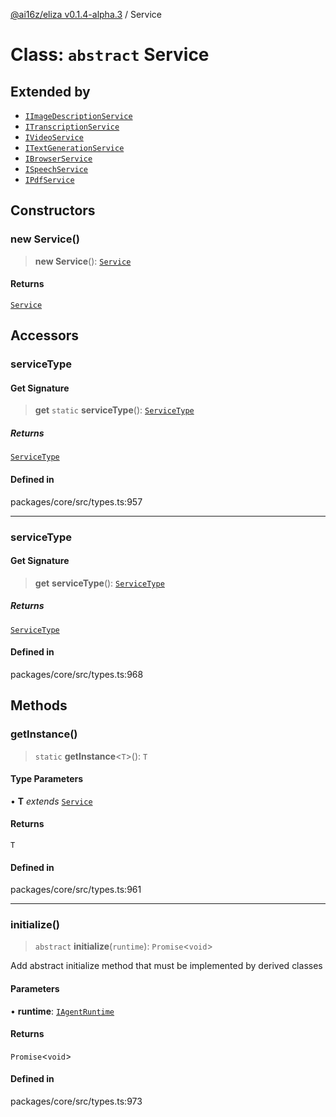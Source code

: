 [@ai16z/eliza v0.1.4-alpha.3](../index.md) / Service

# Class: `abstract` Service

## Extended by

- [`IImageDescriptionService`](../interfaces/IImageDescriptionService.md)
- [`ITranscriptionService`](../interfaces/ITranscriptionService.md)
- [`IVideoService`](../interfaces/IVideoService.md)
- [`ITextGenerationService`](../interfaces/ITextGenerationService.md)
- [`IBrowserService`](../interfaces/IBrowserService.md)
- [`ISpeechService`](../interfaces/ISpeechService.md)
- [`IPdfService`](../interfaces/IPdfService.md)

## Constructors

### new Service()

> **new Service**(): [`Service`](Service.md)

#### Returns

[`Service`](Service.md)

## Accessors

### serviceType

#### Get Signature

> **get** `static` **serviceType**(): [`ServiceType`](../enumerations/ServiceType.md)

##### Returns

[`ServiceType`](../enumerations/ServiceType.md)

#### Defined in

packages/core/src/types.ts:957

***

### serviceType

#### Get Signature

> **get** **serviceType**(): [`ServiceType`](../enumerations/ServiceType.md)

##### Returns

[`ServiceType`](../enumerations/ServiceType.md)

#### Defined in

packages/core/src/types.ts:968

## Methods

### getInstance()

> `static` **getInstance**\<`T`\>(): `T`

#### Type Parameters

• **T** *extends* [`Service`](Service.md)

#### Returns

`T`

#### Defined in

packages/core/src/types.ts:961

***

### initialize()

> `abstract` **initialize**(`runtime`): `Promise`\<`void`\>

Add abstract initialize method that must be implemented by derived classes

#### Parameters

• **runtime**: [`IAgentRuntime`](../interfaces/IAgentRuntime.md)

#### Returns

`Promise`\<`void`\>

#### Defined in

packages/core/src/types.ts:973
